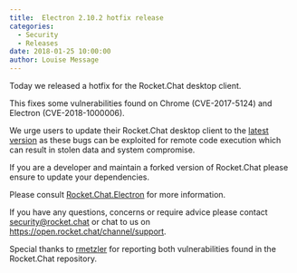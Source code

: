 ```yaml
---
title:  Electron 2.10.2 hotfix release
categories:
  - Security
  - Releases
date: 2018-01-25 10:00:00
author: Louise Message
---
```


Today we released a hotfix for the Rocket.Chat desktop client.

This fixes some vulnerabilities found on Chrome (CVE-2017-5124) and Electron (CVE-2018-1000006).

We urge users to update their Rocket.Chat desktop client to the [latest version](https://rocket.chat/download) as these bugs can be exploited for remote code execution which can result in stolen data and system compromise.

If you are a developer and maintain a forked version of Rocket.Chat please ensure to update your dependencies.

Please consult  <a href="https://open.rocket.chat/channel/support" target="_blank">Rocket.Chat.Electron</a> for more information.

If you have any questions, concerns or require advice please contact <a href="mailto:security@rocket.chat" target="_blank">security@rocket.chat</a> or chat to us on <a href="https://open.rocket.chat/channel/support" target="_blank">https://open.rocket.chat/channel/support</a>.

Special thanks to  <a href="https://github.com/rmetzler" target="_blank">rmetzler</a> for reporting both vulnerabilities found in the Rocket.Chat repository.
